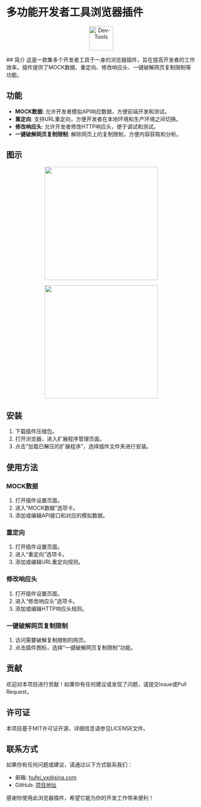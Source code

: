 # 多功能开发者工具浏览器插件
<p align="center">
  <img alt="Dev-Tools" src="https://github.com/fred-hu/images/raw/main/icon.png" width="64"/>
</p>
## 简介
这是一款集多个开发者工具于一身的浏览器插件，旨在提高开发者的工作效率。插件提供了MOCK数据、重定向、修改响应头、一键破解网页复制限制等功能。

## 功能
- **MOCK数据**: 允许开发者模拟API响应数据，方便前端开发和测试。
- **重定向**: 支持URL重定向，方便开发者在本地环境和生产环境之间切换。
- **修改响应头**: 允许开发者修改HTTP响应头，便于调试和测试。
- **一键破解网页复制限制**: 解除网页上的复制限制，方便内容获取和分析。

## 图示
<p align="center">
  <img src="https://github.com/fred-hu/images/raw/main/iShot_2024-06-29_22.21.59.png" width="300"/>
</p>
<p align="center">
  <img src="https://github.com/fred-hu/images/raw/main/iShot_2024-06-29_22.22.16.png" width="300"/>
</p>

## 安装
1. 下载插件压缩包。
2. 打开浏览器，进入扩展程序管理页面。
3. 点击“加载已解压的扩展程序”，选择插件文件夹进行安装。

## 使用方法
### MOCK数据
1. 打开插件设置页面。
2. 进入“MOCK数据”选项卡。
3. 添加或编辑API接口和对应的模拟数据。

### 重定向
1. 打开插件设置页面。
2. 进入“重定向”选项卡。
3. 添加或编辑URL重定向规则。

### 修改响应头
1. 打开插件设置页面。
2. 进入“修改响应头”选项卡。
3. 添加或编辑HTTP响应头规则。

### 一键破解网页复制限制
1. 访问需要破解复制限制的网页。
2. 点击插件图标，选择“一键破解网页复制限制”功能。

## 贡献
欢迎对本项目进行贡献！如果你有任何建议或发现了问题，请提交Issue或Pull Request。

## 许可证
本项目基于MIT许可证开源，详细信息请参见LICENSE文件。

## 联系方式
如果你有任何问题或建议，请通过以下方式联系我们：
- 邮箱: hufei_yx@sina.com
- GitHub: [项目地址](https://github.com/fred-hu/dev-tools-for-browser)

感谢你使用此浏览器插件，希望它能为你的开发工作带来便利！
